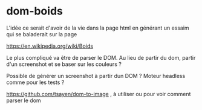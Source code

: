 # dom-boids

L'idée ce serait d'avoir de la vie dans la page html en générant un essaim qui se baladerait sur la page

https://en.wikipedia.org/wiki/Boids

Le plus compliqué va être de parser le DOM. Au lieu de partir du dom, partir d'un screenshot et se baser sur les couleurs ?

Possible de générer un screenshot à partir dun DOM ? Moteur headless comme pour les tests ?

https://github.com/tsayen/dom-to-image  , à utiliser ou pour voir comment parser le dom
